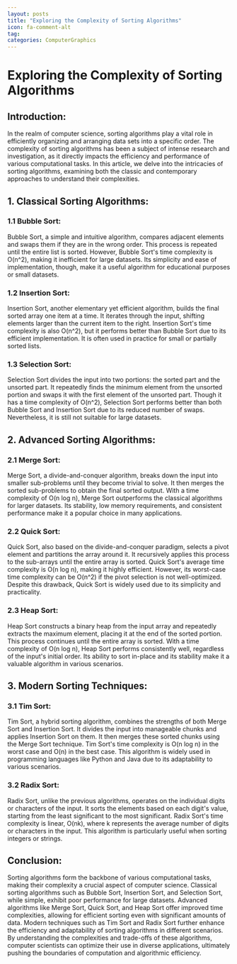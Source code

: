 ```yaml
---
layout: posts
title: "Exploring the Complexity of Sorting Algorithms"
icon: fa-comment-alt
tag:      
categories: ComputerGraphics
---
```



# Exploring the Complexity of Sorting Algorithms

## Introduction:

In the realm of computer science, sorting algorithms play a vital role in efficiently organizing and arranging data sets into a specific order. The complexity of sorting algorithms has been a subject of intense research and investigation, as it directly impacts the efficiency and performance of various computational tasks. In this article, we delve into the intricacies of sorting algorithms, examining both the classic and contemporary approaches to understand their complexities.

## 1. Classical Sorting Algorithms:

### 1.1 Bubble Sort:
Bubble Sort, a simple and intuitive algorithm, compares adjacent elements and swaps them if they are in the wrong order. This process is repeated until the entire list is sorted. However, Bubble Sort's time complexity is O(n^2), making it inefficient for large datasets. Its simplicity and ease of implementation, though, make it a useful algorithm for educational purposes or small datasets.

### 1.2 Insertion Sort:
Insertion Sort, another elementary yet efficient algorithm, builds the final sorted array one item at a time. It iterates through the input, shifting elements larger than the current item to the right. Insertion Sort's time complexity is also O(n^2), but it performs better than Bubble Sort due to its efficient implementation. It is often used in practice for small or partially sorted lists.

### 1.3 Selection Sort:
Selection Sort divides the input into two portions: the sorted part and the unsorted part. It repeatedly finds the minimum element from the unsorted portion and swaps it with the first element of the unsorted part. Though it has a time complexity of O(n^2), Selection Sort performs better than both Bubble Sort and Insertion Sort due to its reduced number of swaps. Nevertheless, it is still not suitable for large datasets.

## 2. Advanced Sorting Algorithms:

### 2.1 Merge Sort:
Merge Sort, a divide-and-conquer algorithm, breaks down the input into smaller sub-problems until they become trivial to solve. It then merges the sorted sub-problems to obtain the final sorted output. With a time complexity of O(n log n), Merge Sort outperforms the classical algorithms for larger datasets. Its stability, low memory requirements, and consistent performance make it a popular choice in many applications.

### 2.2 Quick Sort:
Quick Sort, also based on the divide-and-conquer paradigm, selects a pivot element and partitions the array around it. It recursively applies this process to the sub-arrays until the entire array is sorted. Quick Sort's average time complexity is O(n log n), making it highly efficient. However, its worst-case time complexity can be O(n^2) if the pivot selection is not well-optimized. Despite this drawback, Quick Sort is widely used due to its simplicity and practicality.

### 2.3 Heap Sort:
Heap Sort constructs a binary heap from the input array and repeatedly extracts the maximum element, placing it at the end of the sorted portion. This process continues until the entire array is sorted. With a time complexity of O(n log n), Heap Sort performs consistently well, regardless of the input's initial order. Its ability to sort in-place and its stability make it a valuable algorithm in various scenarios.

## 3. Modern Sorting Techniques:

### 3.1 Tim Sort:
Tim Sort, a hybrid sorting algorithm, combines the strengths of both Merge Sort and Insertion Sort. It divides the input into manageable chunks and applies Insertion Sort on them. It then merges these sorted chunks using the Merge Sort technique. Tim Sort's time complexity is O(n log n) in the worst case and O(n) in the best case. This algorithm is widely used in programming languages like Python and Java due to its adaptability to various scenarios.

### 3.2 Radix Sort:
Radix Sort, unlike the previous algorithms, operates on the individual digits or characters of the input. It sorts the elements based on each digit's value, starting from the least significant to the most significant. Radix Sort's time complexity is linear, O(nk), where k represents the average number of digits or characters in the input. This algorithm is particularly useful when sorting integers or strings.

## Conclusion:

Sorting algorithms form the backbone of various computational tasks, making their complexity a crucial aspect of computer science. Classical sorting algorithms such as Bubble Sort, Insertion Sort, and Selection Sort, while simple, exhibit poor performance for large datasets. Advanced algorithms like Merge Sort, Quick Sort, and Heap Sort offer improved time complexities, allowing for efficient sorting even with significant amounts of data. Modern techniques such as Tim Sort and Radix Sort further enhance the efficiency and adaptability of sorting algorithms in different scenarios. By understanding the complexities and trade-offs of these algorithms, computer scientists can optimize their use in diverse applications, ultimately pushing the boundaries of computation and algorithmic efficiency.